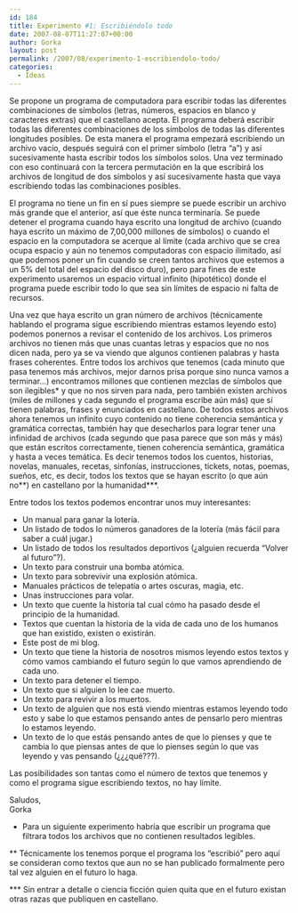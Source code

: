 ```yaml
---
id: 184
title: Experimento #1: Escribiéndolo todo
date: 2007-08-07T11:27:07+00:00
author: Gorka
layout: post
permalink: /2007/08/experimento-1-escribiendolo-todo/
categories:
  - Ideas
---
```

Se propone un programa de computadora para escribir todas las diferentes combinaciones de símbolos (letras, números, espacios en blanco y caracteres extras) que el castellano acepta. El programa deberá escribir todas las diferentes combinaciones de los símbolos de todas las diferentes longitudes posibles. De esta manera el programa empezará escribiendo un archivo vacío, después seguirá con el primer símbolo (letra “a”) y así sucesivamente hasta escribir todos los símbolos solos. Una vez terminado con eso continuará con la tercera permutación en la que escribirá los archivos de longitud de dos símbolos y así sucesivamente hasta que vaya escribiendo todas las combinaciones posibles.

El programa no tiene un fin en sí pues siempre se puede escribir un archivo más grande que el anterior, así que éste nunca terminaría. Se puede detener el programa cuando haya escrito una longitud de archivo (cuando haya escrito un máximo de 7,00,000 millones de símbolos) o cuando el espacio en la computadora se acerque al límite (cada archivo que se crea ocupa espacio y aún no tenemos computadoras con espacio ilimitado, así que podemos poner un fin cuando se creen tantos archivos que estemos a un 5% del total del espacio del disco duro), pero para fines de este experimento usaremos un espacio virtual infinito (hipotético) donde el programa puede escribir todo lo que sea sin límites de espacio ni falta de recursos.

Una vez que haya escrito un gran número de archivos (técnicamente hablando el programa sigue escribiendo mientras estamos leyendo esto) podemos ponernos a revisar el contenido de los archivos. Los primeros archivos no tienen más que unas cuantas letras y espacios que no nos dicen nada, pero ya se va viendo que algunos contienen palabras y hasta frases coherentes. Entre todos los archivos que tenemos (cada minuto que pasa tenemos más archivos, mejor darnos prisa porque sino nunca vamos a terminar…) encontramos millones que contienen mezclas de símbolos que son ilegibles* y que no nos sirven para nada, pero también existen archivos (miles de millones y cada segundo el programa escribe aún más) que sí tienen palabras, frases y enunciados en castellano. De todos estos archivos ahora tenemos un infinito cuyo contenido no tiene coherencia semántica y gramática correctas, también hay que desecharlos para lograr tener una infinidad de archivos (cada segundo que pasa parece que son más y más) que están escritos correctamente, tienen coherencia semántica, gramática y hasta a veces temática. Es decir tenemos todos los cuentos, historias, novelas, manuales, recetas, sinfonías, instrucciones, tickets, notas, poemas, sueños, etc, es decir, todos los textos que se hayan escrito (o que aún no**) en castellano por la humanidad***.

Entre todos los textos podemos encontrar unos muy interesantes:

- Un manual para ganar la lotería.
- Un listado de todos lo números ganadores de la lotería (más fácil para saber a cuál jugar.)
- Un listado de todos los resultados deportivos (¿alguien recuerda “Volver al futuro”?).
- Un texto para construir una bomba atómica.
- Un texto para sobrevivir una explosión atómica.
- Manuales prácticos de telepatía o artes oscuras, magia, etc.
- Unas instrucciones para volar.
- Un texto que cuente la historia tal cual cómo ha pasado desde el principio de la humanidad.
- Textos que cuentan la historia de la vida de cada uno de los humanos que han existido, existen o existirán.
- Este post de mi blog.
- Un texto que tiene la historia de nosotros mismos leyendo estos textos y cómo vamos cambiando el futuro según lo que vamos aprendiendo de cada uno.
- Un texto para detener el tiempo.
- Un texto que si alguien lo lee cae muerto.
- Un texto para revivir a los muertos.
- Un texto de alguien que nos está viendo mientras estamos leyendo todo esto y sabe lo que estamos pensando antes de pensarlo pero mientras lo estamos leyendo.
- Un texto de lo que estás pensando antes de que lo pienses y que te cambia lo que piensas antes de que lo pienses según lo que vas leyendo y vas pensando (¿¿¿qué???).

Las posibilidades son tantas como el número de textos que tenemos y como el programa sigue escribiendo textos, no hay límite.

Saludos,<br />
Gorka

* Para un siguiente experimento habría que escribir un programa que filtrara todos los archivos que no contienen resultados legibles.

** Técnicamente los tenemos porque el programa los “escribió” pero aquí se consideran como textos que aun no se han publicado formalmente pero tal vez alguien en el futuro lo haga.

*** Sin entrar a detalle o ciencia ficción quien quita que en el futuro existan otras razas que publiquen en castellano.
